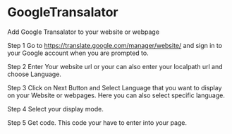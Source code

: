 # GoogleTransalator
Add Google Transalator to your website or webpage

Step 1 Go to https://translate.google.com/manager/website/ and sign in to your Google account when you are prompted to.

Step 2 Enter Your website url or your can also enter your localpath url and choose Language.

Step 3 Click on Next Button and Select Language that you want to display on your Website or webpages. Here you can also select specific language.

Step 4 Select your display mode.

Step 5 Get code. This code your have to enter into your page.
